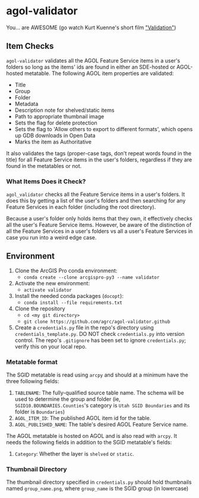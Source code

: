 # agol-validator

You... are AWESOME (go watch Kurt Kuenne's short film ["Validation"](https://www.youtube.com/watch?v=Cbk980jV7Ao))

## Item Checks

`agol-validator` validates all the AGOL Feature Service items in a user's folders so long as the items' ids are found in either an SDE-hosted or AGOL-hosted metatable. The following AGOL item properties are validated:

* Title
* Group
* Folder
* Metadata
* Description note for shelved/static items
* Path to appropriate thumbnail image
* Sets the flag for delete protection
* Sets the flag to 'Allow others to export to different formats', which opens up GDB downloads in Open Data
* Marks the item as Authoritative

It also validates the tags (proper-case tags, don't repeat words found in the title) for all Feature Service items in the user's folders, regardless if they are found in the metatables or not.

### What Items Does it Check?

`agol_validator` checks all the Feature Service items in a user's folders. It does this by getting a list of the user's folders and then searching for any Feature Services in each folder (including the root directory).

Because a user's folder only holds items that they own, it effectively checks all the user's Feature Service items. However, be aware of the distinction of all the Feature Services in a user's folders vs all a user's Feature Services in case you run into a weird edge case.

## Environment

1. Clone the ArcGIS Pro conda environment:
   * `conda create --clone arcgispro-py3 --name validator`
1. Activate the new environment:
   * `activate validator`
1. Install the needed conda packages (`docopt`):
   * `conda install --file requirements.txt`
1. Clone the repository
   * `cd <my git directory>`
   * `git clone https://github.com/agrc/agol-validator.github`
1. Create a `credentials.py` file in the repo's directory using `credentials_template.py`. DO NOT check `credentials.py` into version control. The repo's `.gitignore` has been set to ignore `credentials.py`; verify this on your local repo.

### Metatable format

The SGID metatable is read using `arcpy` and should at a minimum have the three following fields:

1. `TABLENAME`: The fully-qualified source table name. The schema will be used to determine the group and folder (ie, `SGID10.BOUNDARIES.Counties`'s category is `Utah SGID Boundaries` and its folder is `Boundaries`)
1. `AGOL_ITEM_ID`: The published AGOL item id for the table.
1. `AGOL_PUBLISHED_NAME`: The table's desired AGOL Feature Service name.

The AGOL metatable is hosted on AGOL and is also read with `arcpy`. It needs the following fields in addition to the SGID metatable's fields:

1. `Category`: Whether the layer is `shelved` or `static`.

### Thumbnail Directory

The thumbnail directory specified in `credentials.py` should hold thumbnails named `group_name.png`, where `group_name` is the SGID group (in lowercase)
